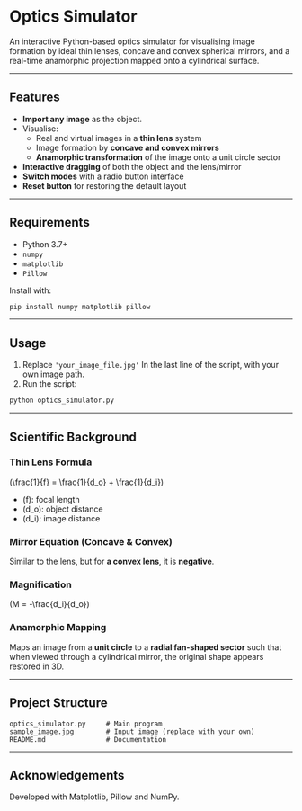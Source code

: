 # Optics Simulator

An interactive Python-based optics simulator for visualising image formation by ideal thin lenses, concave and convex spherical mirrors, and a real-time anamorphic projection mapped onto a cylindrical surface.

---

## Features

- **Import any image** as the object.
- Visualise:
  - Real and virtual images in a **thin lens** system
  - Image formation by **concave and convex mirrors**
  - **Anamorphic transformation** of the image onto a unit circle sector
- **Interactive dragging** of both the object and the lens/mirror
- **Switch modes** with a radio button interface
- **Reset button** for restoring the default layout

---

## Requirements

- Python 3.7+
- `numpy`
- `matplotlib`
- `Pillow`

Install with:

```bash
pip install numpy matplotlib pillow
```

---

## Usage

1. Replace `'your_image_file.jpg'` In the last line of the script, with your own image path.
2. Run the script:

```bash
python optics_simulator.py
```

---

## Scientific Background

### Thin Lens Formula

\(\frac{1}{f} = \frac{1}{d_o} + \frac{1}{d_i}\)

- \(f\): focal length
- \(d_o\): object distance
- \(d_i\): image distance

### Mirror Equation (Concave & Convex)

Similar to the lens, but for **a convex lens**, it is **negative**.

### Magnification

\(M = -\frac{d_i}{d_o}\)

### Anamorphic Mapping

Maps an image from a **unit circle** to a **radial fan-shaped sector** such that when viewed through a cylindrical mirror, the original shape appears restored in 3D.

---

## Project Structure

```
optics_simulator.py     # Main program
sample_image.jpg        # Input image (replace with your own)
README.md               # Documentation
```

---

## Acknowledgements

Developed with Matplotlib, Pillow and NumPy.&#x20;

